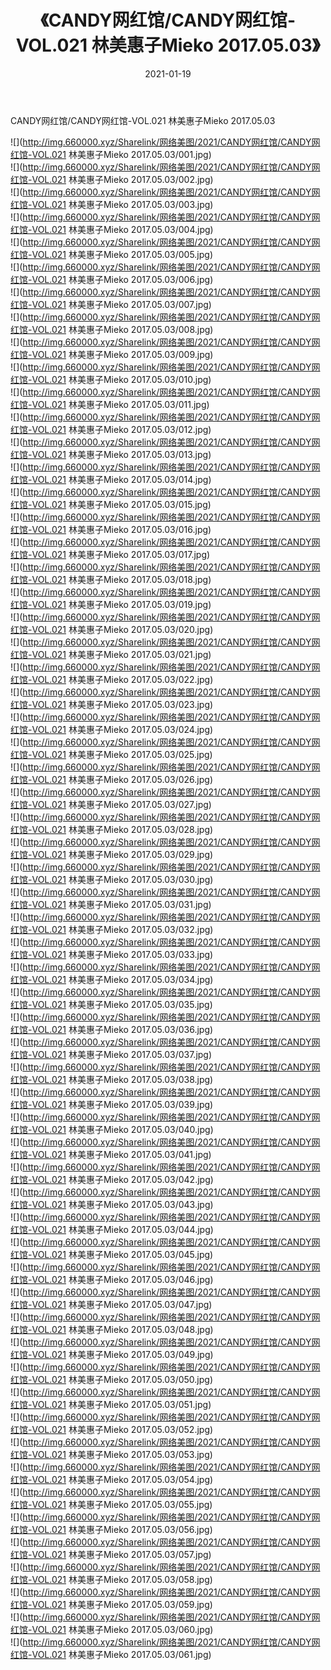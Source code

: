 ﻿---
layout: post
title:  《CANDY网红馆/CANDY网红馆-VOL.021 林美惠子Mieko 2017.05.03》
date:   2021-01-19
img: http://img.660000.xyz/Sharelink/网络美图/2021/CANDY网红馆/CANDY网红馆-VOL.021 林美惠子Mieko 2017.05.03/000.jpg
categories: [美女, 清纯, 唯美]
---

CANDY网红馆/CANDY网红馆-VOL.021 林美惠子Mieko 2017.05.03

 ![](http://img.660000.xyz/Sharelink/网络美图/2021/CANDY网红馆/CANDY网红馆-VOL.021 林美惠子Mieko 2017.05.03/001.jpg) <br>![](http://img.660000.xyz/Sharelink/网络美图/2021/CANDY网红馆/CANDY网红馆-VOL.021 林美惠子Mieko 2017.05.03/002.jpg) <br>![](http://img.660000.xyz/Sharelink/网络美图/2021/CANDY网红馆/CANDY网红馆-VOL.021 林美惠子Mieko 2017.05.03/003.jpg) <br>![](http://img.660000.xyz/Sharelink/网络美图/2021/CANDY网红馆/CANDY网红馆-VOL.021 林美惠子Mieko 2017.05.03/004.jpg) <br>![](http://img.660000.xyz/Sharelink/网络美图/2021/CANDY网红馆/CANDY网红馆-VOL.021 林美惠子Mieko 2017.05.03/005.jpg) <br>![](http://img.660000.xyz/Sharelink/网络美图/2021/CANDY网红馆/CANDY网红馆-VOL.021 林美惠子Mieko 2017.05.03/006.jpg) <br>![](http://img.660000.xyz/Sharelink/网络美图/2021/CANDY网红馆/CANDY网红馆-VOL.021 林美惠子Mieko 2017.05.03/007.jpg) <br>![](http://img.660000.xyz/Sharelink/网络美图/2021/CANDY网红馆/CANDY网红馆-VOL.021 林美惠子Mieko 2017.05.03/008.jpg) <br>![](http://img.660000.xyz/Sharelink/网络美图/2021/CANDY网红馆/CANDY网红馆-VOL.021 林美惠子Mieko 2017.05.03/009.jpg) <br>![](http://img.660000.xyz/Sharelink/网络美图/2021/CANDY网红馆/CANDY网红馆-VOL.021 林美惠子Mieko 2017.05.03/010.jpg) <br>![](http://img.660000.xyz/Sharelink/网络美图/2021/CANDY网红馆/CANDY网红馆-VOL.021 林美惠子Mieko 2017.05.03/011.jpg) <br>![](http://img.660000.xyz/Sharelink/网络美图/2021/CANDY网红馆/CANDY网红馆-VOL.021 林美惠子Mieko 2017.05.03/012.jpg) <br>![](http://img.660000.xyz/Sharelink/网络美图/2021/CANDY网红馆/CANDY网红馆-VOL.021 林美惠子Mieko 2017.05.03/013.jpg) <br>![](http://img.660000.xyz/Sharelink/网络美图/2021/CANDY网红馆/CANDY网红馆-VOL.021 林美惠子Mieko 2017.05.03/014.jpg) <br>![](http://img.660000.xyz/Sharelink/网络美图/2021/CANDY网红馆/CANDY网红馆-VOL.021 林美惠子Mieko 2017.05.03/015.jpg) <br>![](http://img.660000.xyz/Sharelink/网络美图/2021/CANDY网红馆/CANDY网红馆-VOL.021 林美惠子Mieko 2017.05.03/016.jpg) <br>![](http://img.660000.xyz/Sharelink/网络美图/2021/CANDY网红馆/CANDY网红馆-VOL.021 林美惠子Mieko 2017.05.03/017.jpg) <br>![](http://img.660000.xyz/Sharelink/网络美图/2021/CANDY网红馆/CANDY网红馆-VOL.021 林美惠子Mieko 2017.05.03/018.jpg) <br>![](http://img.660000.xyz/Sharelink/网络美图/2021/CANDY网红馆/CANDY网红馆-VOL.021 林美惠子Mieko 2017.05.03/019.jpg) <br>![](http://img.660000.xyz/Sharelink/网络美图/2021/CANDY网红馆/CANDY网红馆-VOL.021 林美惠子Mieko 2017.05.03/020.jpg) <br>![](http://img.660000.xyz/Sharelink/网络美图/2021/CANDY网红馆/CANDY网红馆-VOL.021 林美惠子Mieko 2017.05.03/021.jpg) <br>![](http://img.660000.xyz/Sharelink/网络美图/2021/CANDY网红馆/CANDY网红馆-VOL.021 林美惠子Mieko 2017.05.03/022.jpg) <br>![](http://img.660000.xyz/Sharelink/网络美图/2021/CANDY网红馆/CANDY网红馆-VOL.021 林美惠子Mieko 2017.05.03/023.jpg) <br>![](http://img.660000.xyz/Sharelink/网络美图/2021/CANDY网红馆/CANDY网红馆-VOL.021 林美惠子Mieko 2017.05.03/024.jpg) <br>![](http://img.660000.xyz/Sharelink/网络美图/2021/CANDY网红馆/CANDY网红馆-VOL.021 林美惠子Mieko 2017.05.03/025.jpg) <br>![](http://img.660000.xyz/Sharelink/网络美图/2021/CANDY网红馆/CANDY网红馆-VOL.021 林美惠子Mieko 2017.05.03/026.jpg) <br>![](http://img.660000.xyz/Sharelink/网络美图/2021/CANDY网红馆/CANDY网红馆-VOL.021 林美惠子Mieko 2017.05.03/027.jpg) <br>![](http://img.660000.xyz/Sharelink/网络美图/2021/CANDY网红馆/CANDY网红馆-VOL.021 林美惠子Mieko 2017.05.03/028.jpg) <br>![](http://img.660000.xyz/Sharelink/网络美图/2021/CANDY网红馆/CANDY网红馆-VOL.021 林美惠子Mieko 2017.05.03/029.jpg) <br>![](http://img.660000.xyz/Sharelink/网络美图/2021/CANDY网红馆/CANDY网红馆-VOL.021 林美惠子Mieko 2017.05.03/030.jpg) <br>![](http://img.660000.xyz/Sharelink/网络美图/2021/CANDY网红馆/CANDY网红馆-VOL.021 林美惠子Mieko 2017.05.03/031.jpg) <br>![](http://img.660000.xyz/Sharelink/网络美图/2021/CANDY网红馆/CANDY网红馆-VOL.021 林美惠子Mieko 2017.05.03/032.jpg) <br>![](http://img.660000.xyz/Sharelink/网络美图/2021/CANDY网红馆/CANDY网红馆-VOL.021 林美惠子Mieko 2017.05.03/033.jpg) <br>![](http://img.660000.xyz/Sharelink/网络美图/2021/CANDY网红馆/CANDY网红馆-VOL.021 林美惠子Mieko 2017.05.03/034.jpg) <br>![](http://img.660000.xyz/Sharelink/网络美图/2021/CANDY网红馆/CANDY网红馆-VOL.021 林美惠子Mieko 2017.05.03/035.jpg) <br>![](http://img.660000.xyz/Sharelink/网络美图/2021/CANDY网红馆/CANDY网红馆-VOL.021 林美惠子Mieko 2017.05.03/036.jpg) <br>![](http://img.660000.xyz/Sharelink/网络美图/2021/CANDY网红馆/CANDY网红馆-VOL.021 林美惠子Mieko 2017.05.03/037.jpg) <br>![](http://img.660000.xyz/Sharelink/网络美图/2021/CANDY网红馆/CANDY网红馆-VOL.021 林美惠子Mieko 2017.05.03/038.jpg) <br>![](http://img.660000.xyz/Sharelink/网络美图/2021/CANDY网红馆/CANDY网红馆-VOL.021 林美惠子Mieko 2017.05.03/039.jpg) <br>![](http://img.660000.xyz/Sharelink/网络美图/2021/CANDY网红馆/CANDY网红馆-VOL.021 林美惠子Mieko 2017.05.03/040.jpg) <br>![](http://img.660000.xyz/Sharelink/网络美图/2021/CANDY网红馆/CANDY网红馆-VOL.021 林美惠子Mieko 2017.05.03/041.jpg) <br>![](http://img.660000.xyz/Sharelink/网络美图/2021/CANDY网红馆/CANDY网红馆-VOL.021 林美惠子Mieko 2017.05.03/042.jpg) <br>![](http://img.660000.xyz/Sharelink/网络美图/2021/CANDY网红馆/CANDY网红馆-VOL.021 林美惠子Mieko 2017.05.03/043.jpg) <br>![](http://img.660000.xyz/Sharelink/网络美图/2021/CANDY网红馆/CANDY网红馆-VOL.021 林美惠子Mieko 2017.05.03/044.jpg) <br>![](http://img.660000.xyz/Sharelink/网络美图/2021/CANDY网红馆/CANDY网红馆-VOL.021 林美惠子Mieko 2017.05.03/045.jpg) <br>![](http://img.660000.xyz/Sharelink/网络美图/2021/CANDY网红馆/CANDY网红馆-VOL.021 林美惠子Mieko 2017.05.03/046.jpg) <br>![](http://img.660000.xyz/Sharelink/网络美图/2021/CANDY网红馆/CANDY网红馆-VOL.021 林美惠子Mieko 2017.05.03/047.jpg) <br>![](http://img.660000.xyz/Sharelink/网络美图/2021/CANDY网红馆/CANDY网红馆-VOL.021 林美惠子Mieko 2017.05.03/048.jpg) <br>![](http://img.660000.xyz/Sharelink/网络美图/2021/CANDY网红馆/CANDY网红馆-VOL.021 林美惠子Mieko 2017.05.03/049.jpg) <br>![](http://img.660000.xyz/Sharelink/网络美图/2021/CANDY网红馆/CANDY网红馆-VOL.021 林美惠子Mieko 2017.05.03/050.jpg) <br>![](http://img.660000.xyz/Sharelink/网络美图/2021/CANDY网红馆/CANDY网红馆-VOL.021 林美惠子Mieko 2017.05.03/051.jpg) <br>![](http://img.660000.xyz/Sharelink/网络美图/2021/CANDY网红馆/CANDY网红馆-VOL.021 林美惠子Mieko 2017.05.03/052.jpg) <br>![](http://img.660000.xyz/Sharelink/网络美图/2021/CANDY网红馆/CANDY网红馆-VOL.021 林美惠子Mieko 2017.05.03/053.jpg) <br>![](http://img.660000.xyz/Sharelink/网络美图/2021/CANDY网红馆/CANDY网红馆-VOL.021 林美惠子Mieko 2017.05.03/054.jpg) <br>![](http://img.660000.xyz/Sharelink/网络美图/2021/CANDY网红馆/CANDY网红馆-VOL.021 林美惠子Mieko 2017.05.03/055.jpg) <br>![](http://img.660000.xyz/Sharelink/网络美图/2021/CANDY网红馆/CANDY网红馆-VOL.021 林美惠子Mieko 2017.05.03/056.jpg) <br>![](http://img.660000.xyz/Sharelink/网络美图/2021/CANDY网红馆/CANDY网红馆-VOL.021 林美惠子Mieko 2017.05.03/057.jpg) <br>![](http://img.660000.xyz/Sharelink/网络美图/2021/CANDY网红馆/CANDY网红馆-VOL.021 林美惠子Mieko 2017.05.03/058.jpg) <br>![](http://img.660000.xyz/Sharelink/网络美图/2021/CANDY网红馆/CANDY网红馆-VOL.021 林美惠子Mieko 2017.05.03/059.jpg) <br>![](http://img.660000.xyz/Sharelink/网络美图/2021/CANDY网红馆/CANDY网红馆-VOL.021 林美惠子Mieko 2017.05.03/060.jpg) <br>![](http://img.660000.xyz/Sharelink/网络美图/2021/CANDY网红馆/CANDY网红馆-VOL.021 林美惠子Mieko 2017.05.03/061.jpg) <br>